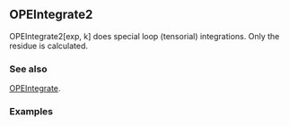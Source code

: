 ## OPEIntegrate2

OPEIntegrate2[exp, k] does special loop (tensorial) integrations. Only the residue is calculated.

### See also

[OPEIntegrate](OPEIntegrate).

### Examples